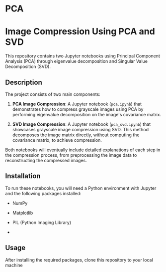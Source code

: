 # PCA
# Image Compression Using PCA and SVD

This repository contains two Jupyter notebooks using Principal Component Analysis (PCA) through eigenvalue decomposition and Singular Value Decomposition (SVD).

## Description

The project consists of two main components:

1. **PCA Image Compression**: A Jupyter notebook (`pca.ipynb`) that demonstrates how to compress grayscale images using PCA by performing eigenvalue decomposition on the image's covariance matrix.

2. **SVD Image Compression**: A Jupyter notebook (`pca_svd.ipynb`) that showcases grayscale image compression using SVD. This method decomposes the image matrix directly, without computing the covariance matrix, to achieve compression.

Both notebooks will eventually include detailed explanations of each step in the compression process, from preprocessing the image data to reconstructing the compressed images.

## Installation

To run these notebooks, you will need a Python environment with Jupyter and the following packages installed:
- NumPy
- Matplotlib
- PIL (Python Imaging Library)

- 
## Usage

After installing the required packages, clone this repository to your local machine
